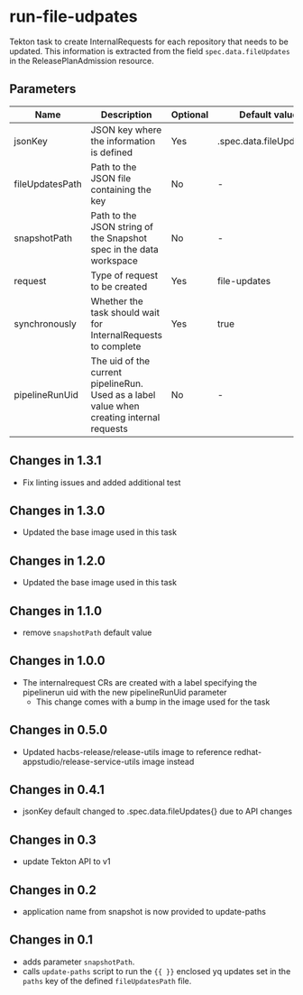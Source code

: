 # run-file-udpates

Tekton task to create InternalRequests for each repository that needs to be updated. This information is extracted from
the field `spec.data.fileUpdates` in the ReleasePlanAdmission resource.

## Parameters

| Name            | Description                                                                               | Optional | Default value            |
|-----------------|-------------------------------------------------------------------------------------------|----------|--------------------------|
| jsonKey         | JSON key where the information is defined                                                 | Yes      | .spec.data.fileUpdates[] |
| fileUpdatesPath | Path to the JSON file containing the key                                                  | No       | -                        |
| snapshotPath    | Path to the JSON string of the Snapshot spec in the data workspace                        | No       | -                        |
| request         | Type of request to be created                                                             | Yes      | file-updates             |
| synchronously   | Whether the task should wait for InternalRequests to complete                             | Yes      | true                     |
| pipelineRunUid  | The uid of the current pipelineRun. Used as a label value when creating internal requests | No       | -                        |

## Changes in 1.3.1
* Fix linting issues and added additional test

## Changes in 1.3.0
* Updated the base image used in this task

## Changes in 1.2.0
* Updated the base image used in this task

## Changes in 1.1.0
* remove `snapshotPath` default value

## Changes in 1.0.0
* The internalrequest CRs are created with a label specifying the pipelinerun uid with the new pipelineRunUid parameter
  * This change comes with a bump in the image used for the task

## Changes in 0.5.0
* Updated hacbs-release/release-utils image to reference redhat-appstudio/release-service-utils image instead

## Changes in 0.4.1
* jsonKey default changed to .spec.data.fileUpdates{} due to API changes

## Changes in 0.3
* update Tekton API to v1

## Changes in 0.2
* application name from snapshot is now provided to update-paths

## Changes in 0.1
* adds parameter `snapshotPath`.
* calls `update-paths` script to run the `{{ }}` enclosed yq updates set in the `paths` key
  of the defined `fileUpdatesPath` file.
